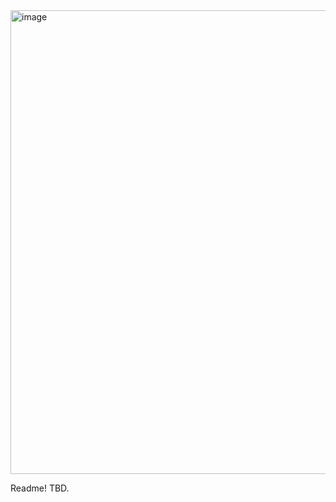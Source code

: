 <img width="742" alt="image" src="https://github.com/user-attachments/assets/86029d24-0ed7-4c19-b967-ce7a3bf72dfb" />

Readme! TBD.
